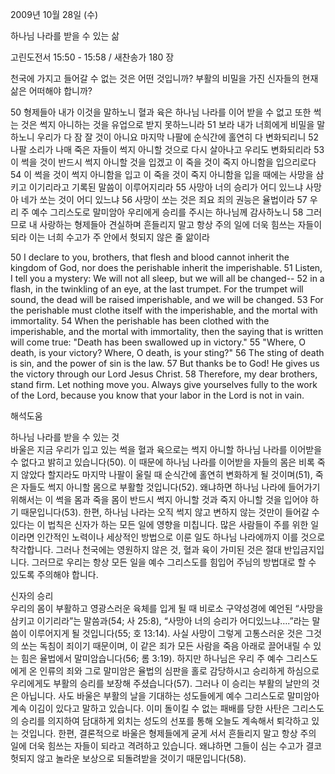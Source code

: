 2009년 10월 28일 (수)

하나님 나라를  받을 수 있는 삶



고린도전서 15:50 - 15:58 / 새찬송가 180 장


천국에 가지고 들어갈 수 없는 것은 어떤 것입니까? 
부활의 비밀을 가진 신자들의 현재 삶은 어떠해야 합니까?  

50 형제들아 내가 이것을 말하노니 혈과 육은 하나님 나라를 이어 받을 수 없고 또한 썩는 것은 썩지 아니하는 것을 유업으로 받지 못하느니라 51 보라 내가 너희에게 비밀을 말하노니 우리가 다 잠 잘 것이 아니요 마지막 나팔에 순식간에 홀연히 다 변화되리니 52 나팔 소리가 나매 죽은 자들이 썩지 아니할 것으로 다시 살아나고 우리도 변화되리라 53 이 썩을 것이 반드시 썩지 아니할 것을 입겠고 이 죽을 것이 죽지 아니함을 입으리로다  54 이 썩을 것이 썩지 아니함을 입고 이 죽을 것이 죽지 아니함을 입을 때에는 사망을 삼키고 이기리라고 기록된 말씀이 이루어지리라 55 사망아 너의 승리가 어디 있느냐 사망아 네가 쏘는 것이 어디 있느냐 56 사망이 쏘는 것은 죄요 죄의 권능은 율법이라 57 우리 주 예수 그리스도로 말미암아 우리에게 승리를 주시는 하나님께 감사하노니 58 그러므로 내 사랑하는 형제들아 견실하며 흔들리지 말고 항상 주의 일에 더욱 힘쓰는 자들이 되라 이는 너희 수고가 주 안에서 헛되지 않은 줄 앎이라   

50 I declare to you, brothers, that flesh and blood cannot inherit the kingdom of God, nor does the perishable inherit the imperishable. 51 Listen, I tell you a mystery: We will not all sleep, but we will all be changed-- 52 in a flash, in the twinkling of an eye, at the last trumpet. For the trumpet will sound, the dead will be raised imperishable, and we will be changed. 53 For the perishable must clothe itself with the imperishable, and the mortal with immortality. 54 When the perishable has been clothed with the imperishable, and the mortal with immortality, then the saying that is written will come true: "Death has been swallowed up in victory." 55 "Where, O death, is your victory? Where, O death, is your sting?" 56 The sting of death is sin, and the power of sin is the law. 57 But thanks be to God! He gives us the victory through our Lord Jesus Christ. 58 Therefore, my dear brothers, stand firm. Let nothing move you. Always give yourselves fully to the work of the Lord, because you know that your labor in the Lord is not in vain.

해석도움





하나님 나라를 받을 수 있는 것  
바울은 지금 우리가 입고 있는 썩을 혈과 육으로는 썩지 아니할 하나님 나라를 이어받을 수 없다고 밝히고 있습니다(50). 이 때문에 하나님 나라를 이어받을 자들의 몸은 비록 죽지 않았다 할지라도 마지막 나팔이 울릴 때 순식간에 홀연히 변화하게 될 것이며(51), 죽은 자들도 썩지 아니할 몸으로 부활할 것입니다(52). 왜냐하면 하나님 나라에 들어가기 위해서는 이 썩을 몸과 죽을 몸이 반드시 썩지 아니할 것과 죽지 아니할 것을 입어야 하기 때문입니다(53). 한편, 하나님 나라는 오직 썩지 않고 변하지 않는 것만이 들어갈 수 있다는 이 법칙은 신자가 하는 모든 일에 영향을 미칩니다. 많은 사람들이 주를 위한 일이라면 인간적인 노력이나 세상적인 방법으로 이룬 일도 하나님 나라에까지 이를 것으로 착각합니다. 그러나 천국에는 영원하지 않은 것, 혈과 육이 가미된 것은 절대 반입금지입니다. 그러므로 우리는 항상 모든 일을 예수 그리스도를 힘입어 주님의 방법대로 할 수 있도록 주의해야 합니다.                

신자의 승리  
우리의 몸이 부활하고 영광스러운 육체를 입게 될 때 비로소 구약성경에 예언된 “사망을 삼키고 이기리라”는 말씀과(54; 사 25:8), “사망아 너의 승리가 어디있느냐….”라는 말씀이 이루어지게 될 것입니다(55; 호 13:14). 사실 사망이 그렇게 고통스러운 것은 그것의 쏘는 독침이 죄이기 때문이며, 이 같은 죄가 모든 사람을 죽음 아래로 끌어내릴 수 있는 힘은 율법에서 말미암습니다(56; 롬 3:19). 하지만 하나님은 우리 주 예수 그리스도에게 온 인류의 죄와 그로 말미암은 율법의 심판을 홀로 감당하시고 승리하게 하심으로 우리에게도 부활의 승리를 보장해 주셨습니다(57). 그러나 이 승리는 부활의 날만의 것은 아닙니다. 사도 바울은 부활의 날을 기대하는 성도들에게 예수 그리스도로 말미암아 계속 이김이 있다고 말하고 있습니다. 이미 돌이킬 수 없는 패배를 당한 사탄은 그리스도의 승리를 의지하여 담대하게 외치는 성도의 선포를 통해 오늘도 계속해서 퇴각하고 있는 것입니다. 한편, 결론적으로 바울은 형제들에게 굳게 서서 흔들리지 말고 항상 주의 일에 더욱 힘쓰는 자들이 되라고 격려하고 있습니다. 왜냐하면 그들이 심는 수고가 결코 헛되지 않고 놀라운 보상으로 되돌려받을 것이기 때문입니다(58).